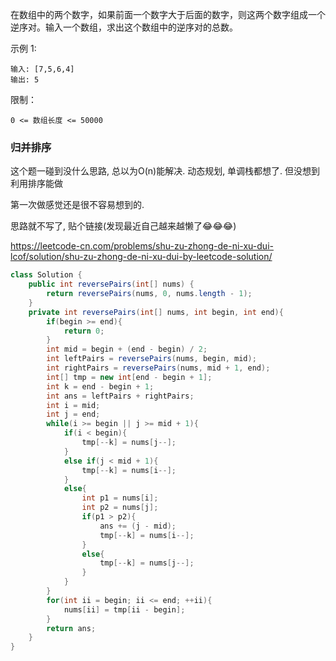 在数组中的两个数字，如果前面一个数字大于后面的数字，则这两个数字组成一个逆序对。输入一个数组，求出这个数组中的逆序对的总数。

 

示例 1:
```
输入: [7,5,6,4]
输出: 5
```


限制：
```
0 <= 数组长度 <= 50000
```



### 归并排序

这个题一碰到没什么思路, 总以为O(n)能解决. 动态规划, 单调栈都想了. 但没想到利用排序能做

第一次做感觉还是很不容易想到的. 

思路就不写了, 贴个链接(发现最近自己越来越懒了😂😂😂)

https://leetcode-cn.com/problems/shu-zu-zhong-de-ni-xu-dui-lcof/solution/shu-zu-zhong-de-ni-xu-dui-by-leetcode-solution/

```java
class Solution {
    public int reversePairs(int[] nums) {
        return reversePairs(nums, 0, nums.length - 1);
    }
    private int reversePairs(int[] nums, int begin, int end){
        if(begin >= end){
            return 0;
        }
        int mid = begin + (end - begin) / 2;
        int leftPairs = reversePairs(nums, begin, mid);
        int rightPairs = reversePairs(nums, mid + 1, end);
        int[] tmp = new int[end - begin + 1];
        int k = end - begin + 1;
        int ans = leftPairs + rightPairs;
        int i = mid;
        int j = end;
        while(i >= begin || j >= mid + 1){
            if(i < begin){
                tmp[--k] = nums[j--];
            }
            else if(j < mid + 1){
                tmp[--k] = nums[i--];
            }
            else{
                int p1 = nums[i];
                int p2 = nums[j];
                if(p1 > p2){
                    ans += (j - mid);
                    tmp[--k] = nums[i--];
                }
                else{
                    tmp[--k] = nums[j--];
                }
            }
        }
        for(int ii = begin; ii <= end; ++ii){
            nums[ii] = tmp[ii - begin];
        }
        return ans;
    }
}
```


